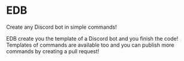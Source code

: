 # EDB
Create any Discord bot in simple commands!

EDB create you the template of a Discord bot and you finish the code! Templates of commands are available too and you can publish more commands by creating a pull request!
